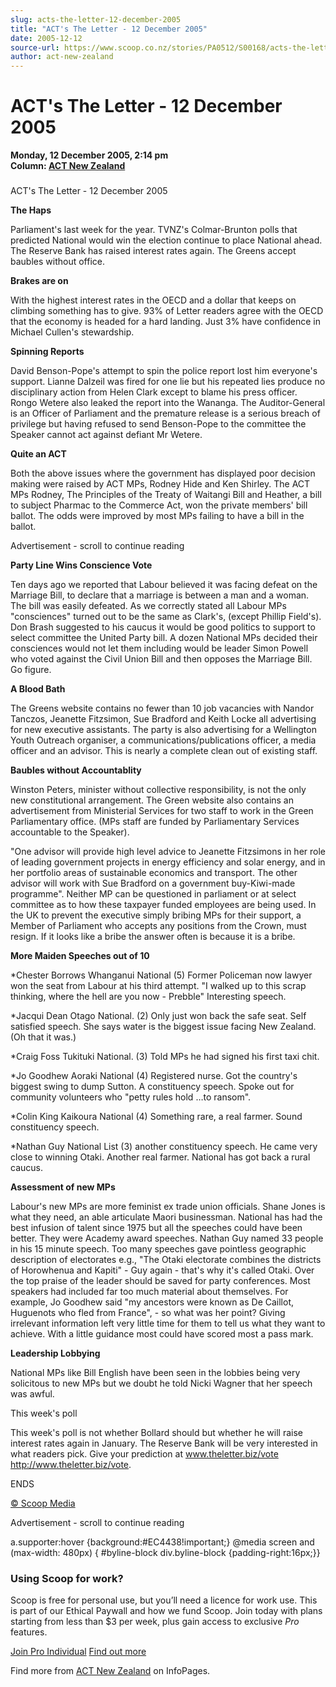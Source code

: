 ```yaml
---
slug: acts-the-letter-12-december-2005
title: "ACT's The Letter - 12 December 2005"
date: 2005-12-12
source-url: https://www.scoop.co.nz/stories/PA0512/S00168/acts-the-letter-12-december-2005.htm
author: act-new-zealand
---
```

ACT's The Letter - 12 December 2005
===================================

**Monday, 12 December 2005, 2:14 pm**  
**Column: [ACT New Zealand](https://info.scoop.co.nz/ACT_New_Zealand)**

### 

ACT's The Letter - 12 December 2005

**The Haps**

Parliament's last week for the year. TVNZ's Colmar-Brunton polls that predicted National would win the election continue to place National ahead. The Reserve Bank has raised interest rates again. The Greens accept baubles without office.

**Brakes are on**

With the highest interest rates in the OECD and a dollar that keeps on climbing something has to give. 93% of Letter readers agree with the OECD that the economy is headed for a hard landing. Just 3% have confidence in Michael Cullen's stewardship.

**Spinning Reports**

David Benson-Pope's attempt to spin the police report lost him everyone's support. Lianne Dalzeil was fired for one lie but his repeated lies produce no disciplinary action from Helen Clark except to blame his press officer. Rongo Wetere also leaked the report into the Wananga. The Auditor-General is an Officer of Parliament and the premature release is a serious breach of privilege but having refused to send Benson-Pope to the committee the Speaker cannot act against defiant Mr Wetere.

**Quite an ACT**

Both the above issues where the government has displayed poor decision making were raised by ACT MPs, Rodney Hide and Ken Shirley. The ACT MPs Rodney, The Principles of the Treaty of Waitangi Bill and Heather, a bill to subject Pharmac to the Commerce Act, won the private members' bill ballot. The odds were improved by most MPs failing to have a bill in the ballot.

Advertisement - scroll to continue reading





**Party Line Wins Conscience Vote**

Ten days ago we reported that Labour believed it was facing defeat on the Marriage Bill, to declare that a marriage is between a man and a woman. The bill was easily defeated. As we correctly stated all Labour MPs "consciences" turned out to be the same as Clark's, (except Phillip Field's). Don Brash suggested to his caucus it would be good politics to support to select committee the United Party bill. A dozen National MPs decided their consciences would not let them including would be leader Simon Powell who voted against the Civil Union Bill and then opposes the Marriage Bill. Go figure.

**A Blood Bath**

The Greens website contains no fewer than 10 job vacancies with Nandor Tanczos, Jeanette Fitzsimon, Sue Bradford and Keith Locke all advertising for new executive assistants. The party is also advertising for a Wellington Youth Outreach organiser, a communications/publications officer, a media officer and an advisor. This is nearly a complete clean out of existing staff.

**Baubles without Accountablity**

Winston Peters, minister without collective responsibility, is not the only new constitutional arrangement. The Green website also contains an advertisement from Ministerial Services for two staff to work in the Green Parliamentary office. (MPs staff are funded by Parliamentary Services accountable to the Speaker).

"One advisor will provide high level advice to Jeanette Fitzsimons in her role of leading government projects in energy efficiency and solar energy, and in her portfolio areas of sustainable economics and transport. The other advisor will work with Sue Bradford on a government buy-Kiwi-made programme". Neither MP can be questioned in parliament or at select committee as to how these taxpayer funded employees are being used. In the UK to prevent the executive simply bribing MPs for their support, a Member of Parliament who accepts any positions from the Crown, must resign. If it looks like a bribe the answer often is because it is a bribe.

**More Maiden Speeches out of 10**

\*Chester Borrows Whanganui National (5) Former Policeman now lawyer won the seat from Labour at his third attempt. "I walked up to this scrap thinking, where the hell are you now - Prebble" Interesting speech.

\*Jacqui Dean Otago National. (2) Only just won back the safe seat. Self satisfied speech. She says water is the biggest issue facing New Zealand. (Oh that it was.)

\*Craig Foss Tukituki National. (3) Told MPs he had signed his first taxi chit.

\*Jo Goodhew Aoraki National (4) Registered nurse. Got the country's biggest swing to dump Sutton. A constituency speech. Spoke out for community volunteers who "petty rules hold …to ransom".

\*Colin King Kaikoura National (4) Something rare, a real farmer. Sound constituency speech.

\*Nathan Guy National List (3) another constituency speech. He came very close to winning Otaki. Another real farmer. National has got back a rural caucus.

**Assessment of new MPs**

Labour's new MPs are more feminist ex trade union officials. Shane Jones is what they need, an able articulate Maori businessman. National has had the best infusion of talent since 1975 but all the speeches could have been better. They were Academy award speeches. Nathan Guy named 33 people in his 15 minute speech. Too many speeches gave pointless geographic description of electorates e.g., "The Otaki electorate combines the districts of Horowhenua and Kapiti" - Guy again - that's why it's called Otaki. Over the top praise of the leader should be saved for party conferences. Most speakers had included far too much material about themselves. For example, Jo Goodhew said "my ancestors were known as De Caillot, Huguenots who fled from France", - so what was her point? Giving irrelevant information left very little time for them to tell us what they want to achieve. With a little guidance most could have scored most a pass mark.

**Leadership Lobbying**

National MPs like Bill English have been seen in the lobbies being very solicitous to new MPs but we doubt he told Nicki Wagner that her speech was awful.

This week's poll

This week's poll is not whether Bollard should but whether he will raise interest rates again in January. The Reserve Bank will be very interested in what readers pick. Give your prediction at www.theletter.biz/vote http://www.theletter.biz/vote.

ENDS  

[© Scoop Media](http://www.scoop.co.nz/about/terms.html)  

Advertisement - scroll to continue reading



a.supporter:hover {background:#EC4438!important;} @media screen and (max-width: 480px) { #byline-block div.byline-block {padding-right:16px;}}

### Using Scoop for work?

Scoop is free for personal use, but you’ll need a licence for work use. This is part of our Ethical Paywall and how we fund Scoop. Join today with plans starting from less than $3 per week, plus gain access to exclusive _Pro_ features.  
  
[Join Pro Individual](https://pro.scoop.co.nz/Individual/?from=ProIn24) [Find out more](https://pro.scoop.co.nz/using-scoop-for-work/?from=ProIn24)

Find more from [ACT New Zealand](https://info.scoop.co.nz/ACT_New_Zealand) on InfoPages.